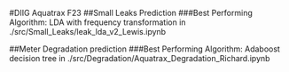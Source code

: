#DIIG Aquatrax F23
##Small Leaks Prediction
###Best Performing Algorithm: LDA with frequency transformation in ./src/Small_Leaks/leak_lda_v2_Lewis.ipynb

##Meter Degradation prediction
###Best Performing Algorithm: Adaboost decision tree in ./src/Degradation/Aquatrax_Degradation_Richard.ipynb
